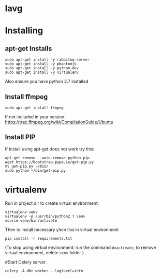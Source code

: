 # lavg

# Installing

## apt-get Installs

    sudo apt-get install -y rabbitmq-server
    sudo apt-get install -y phantomjs
    sudo apt-get install -y python-dev
    sudo apt-get install -y virtualenv

Also ensure you have python 2.7 installed
## Install ffmpeg

    sudo apt-get install ffmpeg

If not included in your version: https://trac.ffmpeg.org/wiki/CompilationGuide/Ubuntu

## Install PIP

If install using apt-get does not work try this:

    apt-get remove --auto-remove python-pip
    wget https://bootstrap.pypa.io/get-pip.py
    mv get-pip.py ~/bin/
    sudo python ~/bin/get-pip.py

# virtualenv

Run in project dir to create virtual environment: 

    virtualenv venv
    virtualenv -p /usr/bin/python2.7 venv 
    source venv/bin/activate


Then to install necessary yhon libs in virtual environment
 
    pip install -r requirements.txt


(To stop using virtual environment: run the command ``deactivate``, to remove virtual environment, delete ``venv`` folder )



#Start Celery server:  

    celery -A dbt worker --loglevel=info 

